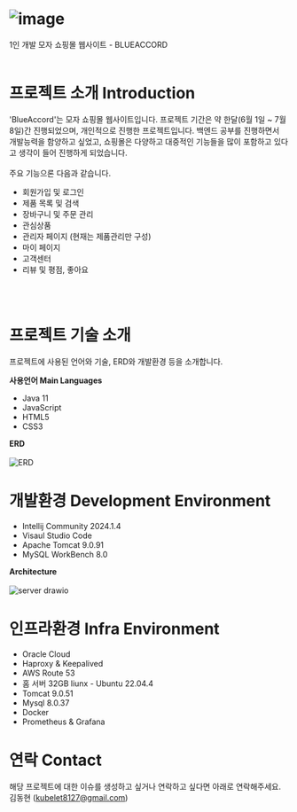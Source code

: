 # ![image](https://github.com/user-attachments/assets/e9f55d48-316b-45d7-83bd-75f88784989d)
1인 개발 모자 쇼핑몰 웹사이트 - BLUEACCORD
<br/><br/>

# 프로젝트 소개 Introduction
'BlueAccord'는 모자 쇼핑몰 웹사이트입니다. 프로젝트 기간은 약 한달(6월 1일 ~ 7월 8일)간 진행되었으며, 개인적으로 진행한 프로젝트입니다.
백엔드 공부를 진행하면서 개발능력을 함양하고 싶었고, 쇼핑몰은 다양하고 대중적인 기능들을 많이 포함하고 있다고 생각이 들어 진행하게 되었습니다.
<br/><br/>
주요 기능으론 다음과 같습니다.
* 회원가입 및 로그인
* 제품 목록 및 검색
* 장바구니 및 주문 관리
* 관심상품
* 관리자 페이지 (현재는 제품관리만 구성)
* 마이 페이지
* 고객센터
* 리뷰 및 평점, 좋아요

<br/><br/>
# 프로젝트 기술 소개
프로젝트에 사용된 언어와 기술, ERD와 개발환경 등을 소개합니다.

**사용언어 Main Languages**
* Java 11
* JavaScript
* HTML5
* CSS3

**ERD**
<br/><br/>
![ERD](https://github.com/user-attachments/assets/9c837121-b371-4149-8278-dc73993a9368)


# 개발환경 Development Environment
* Intellij Community 2024.1.4
* Visaul Studio Code
* Apache Tomcat 9.0.91
* MySQL WorkBench 8.0

**Architecture**
<br/><br/>
![server drawio](https://github.com/user-attachments/assets/ddd9924f-a9f7-44f5-8737-3fafa7252e68)


# 인프라환경 Infra Environment
* Oracle Cloud 
* Haproxy & Keepalived
* AWS Route 53
* 홈 서버 32GB liunx - Ubuntu 22.04.4
* Tomcat 9.0.51
* Mysql 8.0.37
* Docker
* Prometheus & Grafana

# 연락 Contact
해당 프로젝트에 대한 이슈를 생성하고 싶거나 연락하고 싶다면 아래로 연락해주세요.<br/>
김동현 (kubelet8127@gmail.com)
